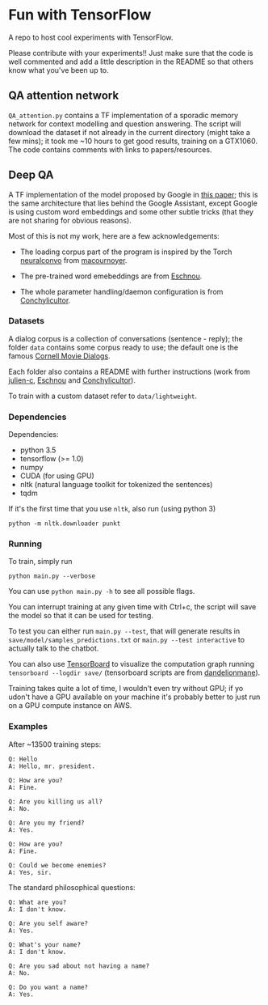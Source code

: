 # Fun with TensorFlow

A repo to host cool experiments with TensorFlow.

Please contribute with your experiments!!
Just make sure that the code is well commented and add a little description in the README so that others know what you've been up to.

## QA attention network

`QA_attention.py` contains a TF implementation of a sporadic memory network for context modelling and question answering. The script will download the dataset if not already in the current directory (might take a few mins); it took me ~10 hours to get good results, training on a GTX1060. The code contains comments with links to papers/resources.

## Deep QA

A TF implementation of the model proposed by Google in [this paper](http://arxiv.org/abs/1506.05869); this is the same architecture that lies behind the Google Assistant, except Google is using custom word embeddings and some other subtle tricks (that they are not sharing for obvious reasons).

Most of this is not my work, here are a few acknowledgements:

- The loading corpus part of the program is inspired by the Torch [neuralconvo](https://github.com/macournoyer/neuralconvo) from [macournoyer](https://github.com/macournoyer).

- The pre-trained word emebeddings are from [Eschnou](https://github.com/eschnou).

- The whole parameter handling/daemon configuration is from [Conchylicultor](https://github.com/Conchylicultor).

### Datasets

A dialog corpus is a collection of conversations (sentence - reply); the folder `data` contains some corpus ready to use; the default one is the famous [Cornell Movie Dialogs](http://www.cs.cornell.edu/~cristian/Cornell_Movie-Dialogs_Corpus.html).

Each folder also contains a README with further instructions (work from [julien-c](https://github.com/julien-c), [Eschnou](https://github.com/eschnou) and [Conchylicultor](https://github.com/Conchylicultor)).

To train with a custom dataset refer to `data/lightweight`.

### Dependencies

Dependencies:
* python 3.5
* tensorflow (>= 1.0)
* numpy
* CUDA (for using GPU)
* nltk (natural language toolkit for tokenized the sentences)
* tqdm

If it's the first time that you use `nltk`, also run (using python 3)
```
python -m nltk.downloader punkt
```

### Running

To train, simply run
```
python main.py --verbose
```

You can use `python main.py -h` to see all possible flags.

You can interrupt training at any given time with Ctrl+c, the script will save the model so that it can be used for testing.

To test you can either run `main.py --test`, that will generate results in `save/model/samples_predictions.txt` or `main.py --test interactive` to actually talk to the chatbot.

You can also use [TensorBoard](https://www.tensorflow.org/how_tos/summaries_and_tensorboard/) to visualize the computation graph running `tensorboard --logdir save/` (tensorboard scripts are from [dandelionmane](https://github.com/dandelionmane)).

Training takes quite a lot of time, I wouldn't even try without GPU; if yo udon't have a GPU available on your machine it's probably better to just run on a GPU compute instance on AWS.

### Examples

After ~13500 training steps:
```
Q: Hello
A: Hello, mr. president.

Q: How are you?
A: Fine.

Q: Are you killing us all?
A: No.

Q: Are you my friend?
A: Yes.

Q: How are you?
A: Fine.

Q: Could we become enemies?
A: Yes, sir.
```

The standard philosophical questions:
```
Q: What are you?
A: I don't know.

Q: Are you self aware?
A: Yes.

Q: What's your name?
A: I don't know.

Q: Are you sad about not having a name?
A: No.

Q: Do you want a name?
A: Yes.
```
